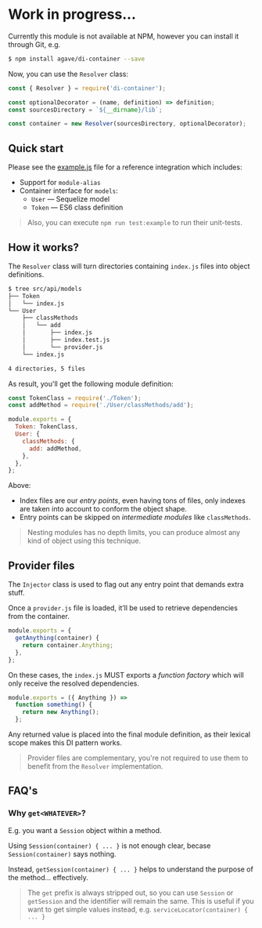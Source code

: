 # Work in progress...

Currently this module is not available at NPM, however you can install it through Git, e.g.

```bash
$ npm install agave/di-container --save
```

Now, you can use the `Resolver` class:

```js
const { Resolver } = require('di-container');

const optionalDecorator = (name, definition) => definition;
const sourcesDirectory = `${__dirname}/lib`;

const container = new Resolver(sourcesDirectory, optionalDecorator);
```

## Quick start

Please see the [example.js](example.js) file for a reference integration which includes:

- Support for `module-alias`
- Container interface for `models`:
  - `User` &mdash; Sequelize model
  - `Token` &mdash; ES6 class definition

> Also, you can execute `npm run test:example` to run their unit-tests.

## How it works?

The `Resolver` class will turn directories containing `index.js` files into object definitions.

```bash
$ tree src/api/models
├── Token
│   └── index.js
└── User
    ├── classMethods
    │   └── add
    │       ├── index.js
    │       ├── index.test.js
    │       └── provider.js
    └── index.js

4 directories, 5 files
```

As result, you'll get the following module definition:

```js
const TokenClass = require('./Token');
const addMethod = require('./User/classMethods/add');

module.exports = {
  Token: TokenClass,
  User: {
    classMethods: {
      add: addMethod,
    },
  },
};
```

Above:

- Index files are our _entry points_, even having tons of files, only indexes are taken into account to conform the object shape.
- Entry points can be skipped on _intermediate modules_ like `classMethods`.

> Nesting modules has no depth limits, you can produce almost any kind of object using this technique.

## Provider files

The `Injector` class is used to flag out any entry point that demands extra stuff.

Once a `provider.js` file is loaded, it’ll be used to retrieve dependencies from the container.

```js
module.exports = {
  getAnything(container) {
    return container.Anything;
  },
};
```

On these cases, the `index.js` MUST exports a _function factory_ which will only receive the resolved dependencies.

```js
module.exports = ({ Anything }) =>
  function something() {
    return new Anything();
  };
```

Any returned value is placed into the final module definition, as their lexical scope makes this DI pattern works.

> Provider files are complementary, you're not required to use them to benefit from the `Resolver` implementation.

## FAQ's

### Why `get<WHATEVER>`?

E.g. you want a `Session` object within a method.

Using `Session(container) { ... }` is not enough clear, becase `Session(container)` says nothing.

Instead, `getSession(container) { ... }` helps to understand the purpose of the method... effectively.

> The `get` prefix is always stripped out, so you can use `Session` or `getSession` and the identifier will remain the same. This is useful if you want to get simple values instead, e.g. `serviceLocator(container) { ... }`
